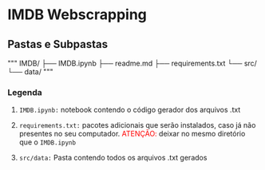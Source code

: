 # IMDB Webscrapping

## Pastas e Subpastas
"""
IMDB/
├── IMDB.ipynb
├── readme.md
├── requirements.txt
└── src/
    └── data/
"""
### Legenda

1. <code>IMDB.ipynb:</code> notebook contendo o código gerador dos arquivos .txt

2. <code>requirements.txt:</code> pacotes adicionais que serão instalados, caso já não presentes no seu computador. <font color=red>ATENÇÃO:</font> deixar no mesmo diretório que o <code>IMDB.ipynb</code>

3. <code>src/data:</code> Pasta contendo todos os arquivos .txt gerados